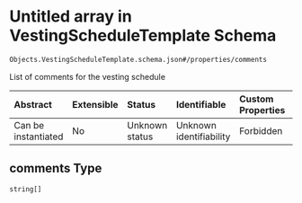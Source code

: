 # Untitled array in VestingScheduleTemplate Schema

```txt
Objects.VestingScheduleTemplate.schema.json#/properties/comments
```

List of comments for the vesting schedule

| Abstract            | Extensible | Status         | Identifiable            | Custom Properties | Additional Properties | Access Restrictions | Defined In                                                                                                    |
| :------------------ | :--------- | :------------- | :---------------------- | :---------------- | :-------------------- | :------------------ | :------------------------------------------------------------------------------------------------------------ |
| Can be instantiated | No         | Unknown status | Unknown identifiability | Forbidden         | Allowed               | none                | [VestingScheduleTemplate.schema.json*](../objects/VestingScheduleTemplate.schema.json "open original schema") |

## comments Type

`string[]`
